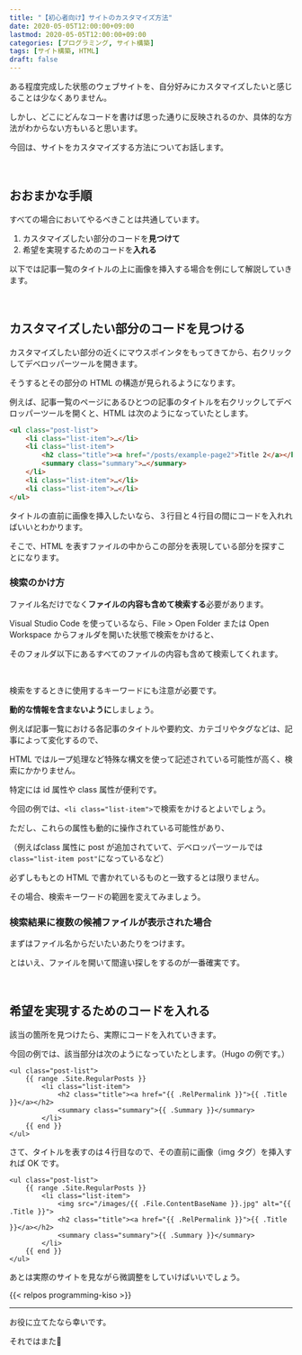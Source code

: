 ```yaml
---
title: "【初心者向け】サイトのカスタマイズ方法"
date: 2020-05-05T12:00:00+09:00
lastmod: 2020-05-05T12:00:00+09:00
categories: [プログラミング, サイト構築]
tags: [サイト構築, HTML]
draft: false
---
```


ある程度完成した状態のウェブサイトを、自分好みにカスタマイズしたいと感じることは少なくありません。

しかし、どこにどんなコードを書けば思った通りに反映されるのか、具体的な方法がわからない方もいると思います。

今回は、サイトをカスタマイズする方法についてお話します。

<!--more-->

<br>

## おおまかな手順

すべての場合においてやるべきことは共通しています。

1. カスタマイズしたい部分のコードを**見つけて**
1. 希望を実現するためのコードを**入れる**

以下では記事一覧のタイトルの上に画像を挿入する場合を例にして解説していきます。

<br>

## カスタマイズしたい部分のコードを見つける

カスタマイズしたい部分の近くにマウスポインタをもってきてから、右クリックしてデベロッパーツールを開きます。

そうするとその部分の HTML の構造が見られるようになります。

例えば、記事一覧のページにあるひとつの記事のタイトルを右クリックしてデベロッパーツールを開くと、HTML は次のようになっていたとします。

```html {hl_lines=[4]}
<ul class="post-list">
    <li class="list-item">…</li>
    <li class="list-item">
        <h2 class="title"><a href="/posts/example-page2">Title 2</a></h2>
        <summary class="summary">…</summary>
    </li>
    <li class="list-item">…</li>
    <li class="list-item">…</li>
</ul>
```

タイトルの直前に画像を挿入したいなら、３行目と４行目の間にコードを入れればいいとわかります。

そこで、HTML を表すファイルの中からこの部分を表現している部分を探すことになります。

### 検索のかけ方

ファイル名だけでなく**ファイルの内容も含めて検索する**必要があります。

Visual Studio Code を使っているなら、File > Open Folder または Open Workspace からフォルダを開いた状態で検索をかけると、

そのフォルダ以下にあるすべてのファイルの内容も含めて検索してくれます。

<br>

検索をするときに使用するキーワードにも注意が必要です。

**動的な情報を含まないように**しましょう。

例えば記事一覧における各記事のタイトルや要約文、カテゴリやタグなどは、記事によって変化するので、

HTML ではループ処理など特殊な構文を使って記述されている可能性が高く、検索にかかりません。

特定には id 属性や class 属性が便利です。

今回の例では、`<li class="list-item">`で検索をかけるとよいでしょう。

ただし、これらの属性も動的に操作されている可能性があり、

（例えばclass 属性に post が追加されていて、デベロッパーツールでは`class="list-item post"`になっているなど）

必ずしももとの HTML で書かれているものと一致するとは限りません。

その場合、検索キーワードの範囲を変えてみましょう。

### 検索結果に複数の候補ファイルが表示された場合

まずはファイル名からだいたいあたりをつけます。

とはいえ、ファイルを開いて間違い探しをするのが一番確実です。

<br>

## 希望を実現するためのコードを入れる

該当の箇所を見つけたら、実際にコードを入れていきます。

今回の例では、該当部分は次のようになっていたとします。（Hugo の例です。）

```go-html-template {hl_lines=[3]}
<ul class="post-list">
    {{ range .Site.RegularPosts }}
        <li class="list-item">
            <h2 class="title"><a href="{{ .RelPermalink }}">{{ .Title }}</a></h2>
            <summary class="summary">{{ .Summary }}</summary>
        </li>
    {{ end }}
</ul>
```

さて、タイトルを表すのは４行目なので、その直前に画像（img タグ）を挿入すれば OK です。

```go-html-template {hl_lines=[4]}
<ul class="post-list">
    {{ range .Site.RegularPosts }}
        <li class="list-item">
            <img src="/images/{{ .File.ContentBaseName }}.jpg" alt="{{ .Title }}">
            <h2 class="title"><a href="{{ .RelPermalink }}">{{ .Title }}</a></h2>
            <summary class="summary">{{ .Summary }}</summary>
        </li>
    {{ end }}
</ul>
```

あとは実際のサイトを見ながら微調整をしていけばいいでしょう。

{{< relpos programming-kiso >}}

---

お役に立てたなら幸いです。

それではまた:wave:
